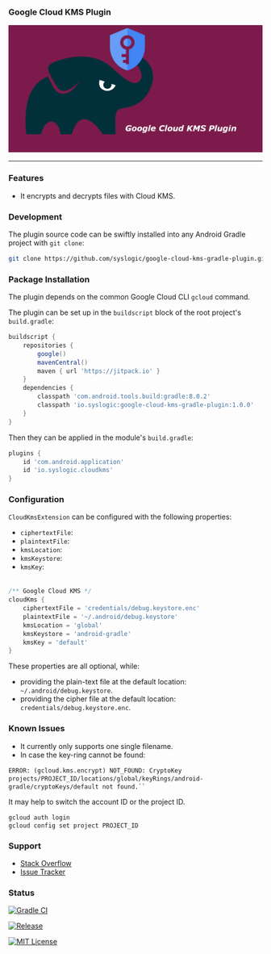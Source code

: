 ### Google Cloud KMS Plugin

![Social Media Preview](https://raw.githubusercontent.com/syslogic/google-cloud-kms-gradle-plugin/master/screenshots/repository.png)

 ---
### Features

 - It encrypts and decrypts files with Cloud KMS.

### Development

The plugin source code can be swiftly installed into any Android Gradle project with `git clone`:

````bash
git clone https://github.com/syslogic/google-cloud-kms-gradle-plugin.git ./buildSrc
````

### Package Installation

The plugin depends on the common Google Cloud CLI `gcloud` command.

The plugin can be set up in the `buildscript` block of the root project's `build.gradle`:
````groovy
buildscript {
    repositories {
        google()
        mavenCentral()
        maven { url 'https://jitpack.io' }
    }
    dependencies {
        classpath 'com.android.tools.build:gradle:8.0.2'
        classpath 'io.syslogic:google-cloud-kms-gradle-plugin:1.0.0'
    }
}
````

Then they can be applied in the module's `build.gradle`:
````groovy
plugins {
    id 'com.android.application'
    id 'io.syslogic.cloudkms'
}
````

### Configuration

`CloudKmsExtension` can be configured with the following properties:

 - `ciphertextFile`: 
 - `plaintextFile`: 
 - `kmsLocation`: 
 - `kmsKeystore`:
 - `kmsKey`:

````groovy

/** Google Cloud KMS */
cloudKms {
    ciphertextFile = 'credentials/debug.keystore.enc'
    plaintextFile = '~/.android/debug.keystore'
    kmsLocation = 'global'
    kmsKeystore = 'android-gradle'
    kmsKey = 'default'
}
````

These properties are all optional, while:

 - providing the plain-text file at the default location: `~/.android/debug.keystore`.
 - providing the cipher file at the default location: `credentials/debug.keystore.enc`.

### Known Issues
 - It currently only supports one single filename.
 - In case the key-ring cannot be found:
````
ERROR: (gcloud.kms.encrypt) NOT_FOUND: CryptoKey projects/PROJECT_ID/locations/global/keyRings/android-gradle/cryptoKeys/default not found.``
````

It may help to switch the account ID or the project ID.
````
gcloud auth login
gcloud config set project PROJECT_ID
````

### Support
- [Stack Overflow](https://stackoverflow.com/questions/tagged/google-cloud-kms)
- [Issue Tracker](https://github.com/syslogic/google-cloud-kms-gradle-plugin/issues)

### Status

[![Gradle CI](https://github.com/syslogic/google-cloud-kms-gradle-plugin/actions/workflows/gradle.yml/badge.svg)](https://github.com/syslogic/google-cloud-kms-gradle-plugin/actions/workflows/gradle.yml)

[![Release](https://jitpack.io/v/syslogic/google-cloud-kms-gradle-plugin.svg)](https://jitpack.io/#io.syslogic/google-cloud-kms-gradle-plugin)

[![MIT License](https://img.shields.io/github/license/syslogic/google-cloud-kms-gradle-plugin)](https://github.com/syslogic/agconnect-publishing-gradle-plugin/blob/master/LICENSE)
